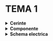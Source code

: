# TEMA 1

<details>
  <summary><b>Cerinte</b></summary>

  ## Descrierea cerintelor:
  -Această temă modelează o stație de încărcare pentru vehicule electrice, folosind un circuit compus din LED-uri și butoane.
  -Sistemul include un LED RGB care indică starea stației:
Verde indică că stația este liberă și poate fi utilizată.
Roșu semnalizează că procesul de încărcare este în desfășurare.
Progresul încărcării bateriei este vizualizat prin intermediul a 4 LED-uri:LED-ul 1 indică 25% încărcare,LED-ul 2 semnalizează 50%, LED-ul 3 corespunde la 75%, LED-ul 4 arată când bateria a atins 100%.
Procesul de încărcare începe la apăsarea butonului START (apăsările suplimentare ale butonului în timpul încărcării sunt ignorate).
  -Fiecare LED, pe rând, clipește de două ori și se aprinde a treia oară, în timp ce următorul LED începe să clipească. Acest tipar continuă până când ultimul LED clipeste de două ori și apoi se stinge complet.
  -Durata de clipire pentru fiecare LED este de 3 secunde.
  -La finalul procesului de încărcare, toate cele 4 LED-uri se aprind intermitent de 3 ori simultan, iar LED-ul RGB revine la culoarea verde.
  -O apăsare lungă, de cel puțin o secundă, pe butonul STOP, va întrerupe încărcarea și va declanșa animația de final, cu toate LED-urile clipind de 3 ori în același timp.
##
</details>

<details> 
  <summary><b>Componente</b></summary>
  
  ## Componente:
  - 4x LED-uri (pentru a simula procentul de încărcare)
  - 1x LED RGB (pentru starea de liber sau ocupat)
  - 2x Butoane (pentru start încărcare și stop încărcare)
  - 9x Rezistoare (7x 220ohm, 2x 1K)
  - Breadboard
  - Linii de legătură
    ##
</details>


<details>
  <summary> <b> Schema electrica </b> </summary>

  ## Schema electrica a circuitului realizata in Wokki
![Simulator_tema1](https://github.com/user-attachments/assets/3bd6630a-2f4b-42cc-b334-e78aaca43496)
  ##
</details>
